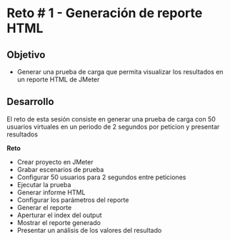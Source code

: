 # Reto # 1 - Generación de reporte HTML

## Objetivo

* Generar una prueba de carga que permita visualizar los resultados en un reporte HTML de JMeter

## Desarrollo

El reto de esta sesión consiste en generar una prueba de carga con 50 usuarios virtuales en un periodo de 2 segundos por peticion y presentar resultados

**Reto**

* Crear proyecto en JMeter
* Grabar escenarios de prueba 
* Configurar 50 usuarios para 2 segundos entre peticiones
* Ejecutar la prueba
* Generar informe HTML
* Configurar los parámetros del reporte
* Generar el reporte
* Aperturar el index del output
* Mostrar el reporte generado
* Presentar un análisis de los valores del resultado
